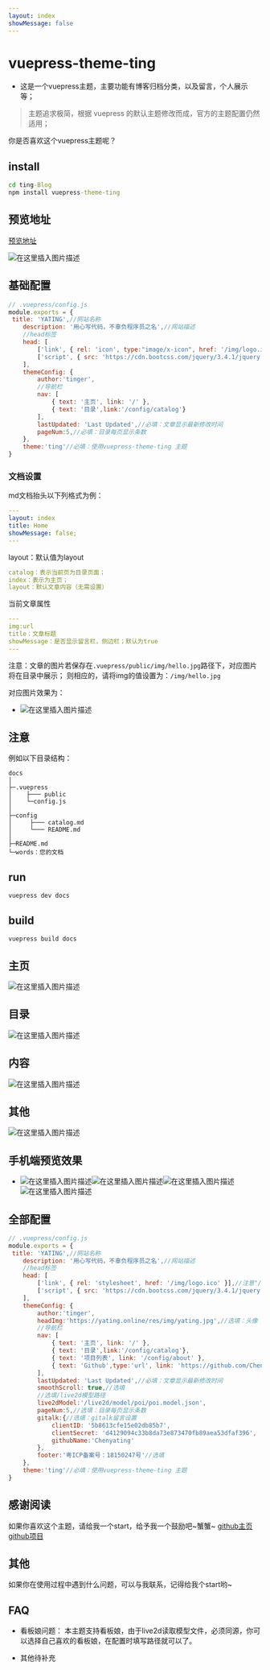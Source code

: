 ```yaml
---
layout: index
showMessage: false
---
```

# vuepress-theme-ting

- 这是一个vuepress主题，主要功能有博客归档分类，以及留言，个人展示等；
  
> 主题追求极简，根据 vuepress 的默认主题修改而成，官方的主题配置仍然适用；

你是否喜欢这个vuepress主题呢？

## install
```cmd
cd ting-Blog
npm install vuepress-theme-ting
```

## 预览地址
[预览地址](https://chenyating.github.io/)

![在这里插入图片描述](https://img-blog.csdnimg.cn/20200106225330395.png?x-oss-process=image/watermark,type_ZmFuZ3poZW5naGVpdGk,shadow_10,text_aHR0cHM6Ly9ibG9nLmNzZG4ubmV0L2xlbWlzaQ==,size_16,color_FFFFFF,t_70)
## 基础配置
```js
// .vuepress/config.js
module.exports = {
 title: 'YATING',//网站名称
    description: '用心写代码，不辜负程序员之名',//网站描述
    //head标签
    head: [
        ['link', { rel: 'icon', type:"image/x-icon", href: '/img/logo.ico' }],//注意"/"就是public资源目录。标签的logo
        ['script', { src: 'https://cdn.bootcss.com/jquery/3.4.1/jquery.js' }]
    ],
    themeConfig: {
        author:'tinger',
        //导航栏
        nav: [
            { text: '主页', link: '/' },
            { text: '目录',link:'/config/catalog'}
        ],
        lastUpdated: 'Last Updated',//必填：文章显示最新修改时间
        pageNum:5,//必填：目录每页显示条数
    },
    theme:'ting'//必填：使用vuepress-theme-ting 主题
}
```

### 文档设置

md文档抬头以下列格式为例：
```yaml
---
layout: index
title: Home
showMessage: false;
---
```

layout：默认值为layout
```yaml
catalog：表示当前页为目录页面；
index：表示为主页；
layout：默认文章内容（无需设置）
```

当前文章属性
```yaml
---
img:url
title：文章标题
showMessage：是否显示留言栏，侧边栏；默认为true
---
```

注意：文章的图片若保存在`.vuepress/public/img/hello.jpg`路径下，对应图片将在目录中展示；
则相应的，请将img的值设置为：`/img/hello.jpg`

对应图片效果为：
- ![在这里插入图片描述](https://img-blog.csdnimg.cn/20191217001346640.png)


## 注意
例如以下目录结构：
```
docs
│ 
├─.vuepress
│    ├─── public
│    └─config.js
│ 
├─config
│     ├─── catalog.md
│     └─── README.md
│ 
├─README.md
└─words：您的文档
```

## run
```
vuepress dev docs
```

## build
```
vuepress build docs
```

## 主页
![在这里插入图片描述](https://img-blog.csdnimg.cn/20200106225330395.png?x-oss-process=image/watermark,type_ZmFuZ3poZW5naGVpdGk,shadow_10,text_aHR0cHM6Ly9ibG9nLmNzZG4ubmV0L2xlbWlzaQ==,size_16,color_FFFFFF,t_70)

## 目录
![在这里插入图片描述](https://img-blog.csdnimg.cn/20200106225600826.png?x-oss-process=image/watermark,type_ZmFuZ3poZW5naGVpdGk,shadow_10,text_aHR0cHM6Ly9ibG9nLmNzZG4ubmV0L2xlbWlzaQ==,size_16,color_FFFFFF,t_70)

## 内容
![在这里插入图片描述](https://img-blog.csdnimg.cn/20200106225521690.png?x-oss-process=image/watermark,type_ZmFuZ3poZW5naGVpdGk,shadow_10,text_aHR0cHM6Ly9ibG9nLmNzZG4ubmV0L2xlbWlzaQ==,size_16,color_FFFFFF,t_70)

## 其他
![在这里插入图片描述](https://img-blog.csdnimg.cn/20200106225644433.png?x-oss-process=image/watermark,type_ZmFuZ3poZW5naGVpdGk,shadow_10,text_aHR0cHM6Ly9ibG9nLmNzZG4ubmV0L2xlbWlzaQ==,size_16,color_FFFFFF,t_70)

## 手机端预览效果
- ![在这里插入图片描述](https://img-blog.csdnimg.cn/20191217001515195.png)![在这里插入图片描述](https://img-blog.csdnimg.cn/2019121700154317.png)![在这里插入图片描述](https://img-blog.csdnimg.cn/20191217001553253.png)![在这里插入图片描述](https://img-blog.csdnimg.cn/20191217001614921.png)

## 全部配置
```js
// .vuepress/config.js
module.exports = {
 title: 'YATING',//网站名称
    description: '用心写代码，不辜负程序员之名',//网站描述
    //head标签
    head: [
        ['link', { rel: 'stylesheet', href: '/img/logo.ico' }],//注意"/"就是public资源目录。标签的logo
        ['script', { src: 'https://cdn.bootcss.com/jquery/3.4.1/jquery.js' }]
    ],
    themeConfig: {
        author:'tinger',
        headImg:'https://yating.online/res/img/yating.jpg',//选填：头像
        //导航栏
        nav: [
            { text: '主页', link: '/' },
            { text: '目录',link:'/config/catalog'},
            { text: '项目列表', link: '/config/about' },
            { text: 'Github',type:'url', link: 'https://github.com/Chenyating' },
        ],
        lastUpdated: 'Last Updated',//必填：文章显示最新修改时间
        smoothScroll: true,//选填
        //选填/live2d模型路径
        live2dModel:'/live2d/model/poi/poi.model.json',
        pageNum:5,//选填：目录每页显示条数
        gitalk:{//选填：gitalk留言设置
            clientID: '5b8613cfe15e02db85b7',
            clientSecret: 'd4129094c33b8da73e873470fb89aea53dfaf396',
            githubName:'Chenyating'
        },
        footer:'粤ICP备案号：18150247号'//选填
    },
    theme:'ting'//必填：使用vuepress-theme-ting 主题
}
```

## 感谢阅读
如果你喜欢这个主题，请给我一个start，给予我一个鼓励吧~蟹蟹~
[github主页](https://github.com/Chenyating)[github项目](https://github.com/Chenyating/Chenyating.github.io)


## 其他
如果你在使用过程中遇到什么问题，可以与我联系，记得给我个start哟~

## FAQ
- 看板娘问题：
本主题支持看板娘，由于live2d读取模型文件，必须同源，你可以选择自己喜欢的看板娘，在配置时填写路径就可以了。

- 其他待补充
